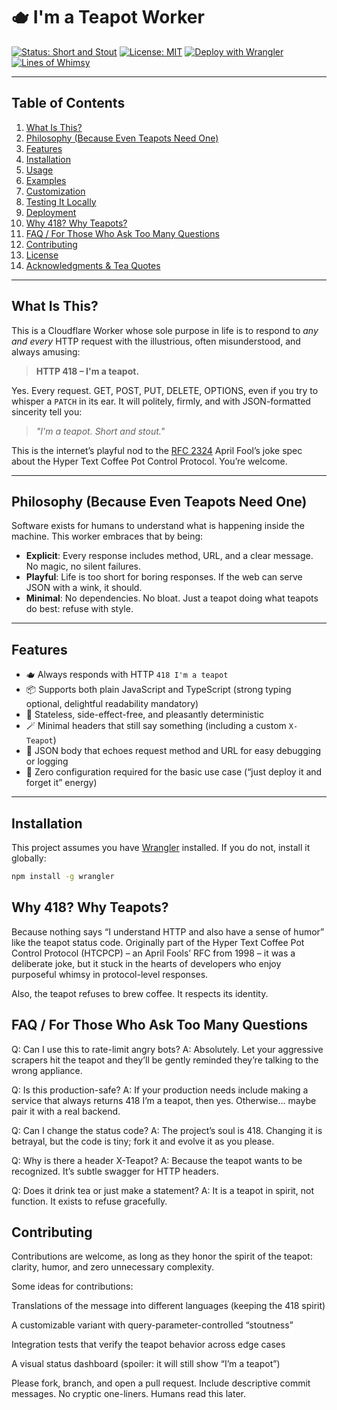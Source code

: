 # 🫖 I'm a Teapot Worker

[![Status: Short and Stout](https://img.shields.io/badge/status-short_and_stout-yellow)](https://developer.mozilla.org/en-US/docs/Web/HTTP/Status/418)
[![License: MIT](https://img.shields.io/badge/license-MIT-blue.svg)](LICENSE)
[![Deploy with Wrangler](https://img.shields.io/badge/deploy-wrangler-brightgreen)](#deployment)
[![Lines of Whimsy](https://img.shields.io/badge/length-very--long-orange)](#readme)

---

## Table of Contents

1. [What Is This?](#what-is-this)
2. [Philosophy (Because Even Teapots Need One)](#philosophy-because-even-teapots-need-one)
3. [Features](#features)
4. [Installation](#installation)
5. [Usage](#usage)
6. [Examples](#examples)
7. [Customization](#customization)
8. [Testing It Locally](#testing-it-locally)
9. [Deployment](#deployment)
10. [Why 418? Why Teapots?](#why-418-why-teapots)
11. [FAQ / For Those Who Ask Too Many Questions](#faq--for-those-who-ask-too-many-questions)
12. [Contributing](#contributing)
13. [License](#license)
14. [Acknowledgments & Tea Quotes](#acknowledgments--tea-quotes)

---

## What Is This?

This is a Cloudflare Worker whose sole purpose in life is to respond to *any and every* HTTP request with the illustrious, often misunderstood, and always amusing:

> **HTTP 418 – I'm a teapot.**

Yes. Every request. GET, POST, PUT, DELETE, OPTIONS, even if you try to whisper a `PATCH` in its ear. It will politely, firmly, and with JSON-formatted sincerity tell you:

> *"I'm a teapot. Short and stout."*

This is the internet’s playful nod to the [RFC 2324](https://datatracker.ietf.org/doc/html/rfc2324) April Fool’s joke spec about the Hyper Text Coffee Pot Control Protocol. You’re welcome.

---

## Philosophy (Because Even Teapots Need One)

Software exists for humans to understand what is happening inside the machine. This worker embraces that by being:

- **Explicit**: Every response includes method, URL, and a clear message. No magic, no silent failures.
- **Playful**: Life is too short for boring responses. If the web can serve JSON with a wink, it should.
- **Minimal**: No dependencies. No bloat. Just a teapot doing what teapots do best: refuse with style.

---

## Features

- 🫖 Always responds with HTTP `418 I'm a teapot`
- 📦 Supports both plain JavaScript and TypeScript (strong typing optional, delightful readability mandatory)
- 🔁 Stateless, side-effect-free, and pleasantly deterministic
- 🪄 Minimal headers that still say something (including a custom `X-Teapot`)
- 🧪 JSON body that echoes request method and URL for easy debugging or logging
- 🚀 Zero configuration required for the basic use case (“just deploy it and forget it” energy)

---

## Installation

This project assumes you have [Wrangler](https://developers.cloudflare.com/workers/wrangler/) installed. If you do not, install it globally:

```bash
npm install -g wrangler
```

## Why 418? Why Teapots?
Because nothing says “I understand HTTP and also have a sense of humor” like the teapot status code. Originally part of the Hyper Text Coffee Pot Control Protocol (HTCPCP) – an April Fools’ RFC from 1998 – it was a deliberate joke, but it stuck in the hearts of developers who enjoy purposeful whimsy in protocol-level responses.

Also, the teapot refuses to brew coffee. It respects its identity.

## FAQ / For Those Who Ask Too Many Questions
Q: Can I use this to rate-limit angry bots?
A: Absolutely. Let your aggressive scrapers hit the teapot and they’ll be gently reminded they’re talking to the wrong appliance.

Q: Is this production-safe?
A: If your production needs include making a service that always returns 418 I’m a teapot, then yes. Otherwise… maybe pair it with a real backend.

Q: Can I change the status code?
A: The project’s soul is 418. Changing it is betrayal, but the code is tiny; fork it and evolve it as you please.

Q: Why is there a header X-Teapot?
A: Because the teapot wants to be recognized. It’s subtle swagger for HTTP headers.

Q: Does it drink tea or just make a statement?
A: It is a teapot in spirit, not function. It exists to refuse gracefully.

## Contributing
Contributions are welcome, as long as they honor the spirit of the teapot: clarity, humor, and zero unnecessary complexity.

Some ideas for contributions:

Translations of the message into different languages (keeping the 418 spirit)

A customizable variant with query-parameter-controlled “stoutness”

Integration tests that verify the teapot behavior across edge cases

A visual status dashboard (spoiler: it will still show “I’m a teapot”)

Please fork, branch, and open a pull request. Include descriptive commit messages. No cryptic one-liners. Humans read this later.

